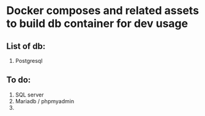 # Docker composes and related assets to build db container for dev usage


## List of db:
1. Postgresql


## To do:
1. SQL server
2. Mariadb / phpmyadmin
3. 